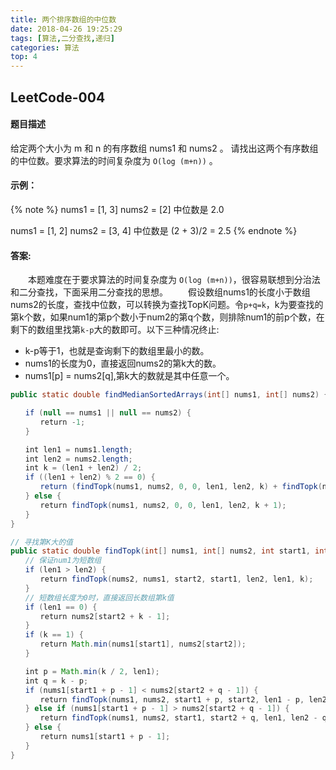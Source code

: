 ```yaml
---
title: 两个排序数组的中位数
date: 2018-04-26 19:25:29
tags: [算法,二分查找,递归]
categories: 算法
top: 4
---
```

## LeetCode-004
#### 题目描述
给定两个大小为 m 和 n 的有序数组 nums1 和 nums2 。
请找出这两个有序数组的中位数。要求算法的时间复杂度为 `O(log (m+n))` 。
<!--more-->
#### 示例：
{% note %} 
nums1 = [1, 3]
nums2 = [2]
中位数是 2.0

nums1 = [1, 2]
nums2 = [3, 4]
中位数是 (2 + 3)/2 = 2.5
{% endnote %}

#### 答案:
　　本题难度在于要求算法的时间复杂度为 `O(log (m+n))`，很容易联想到分治法和二分查找，下面采用二分查找的思想。
　　假设数组nums1的长度小于数组nums2的长度，查找中位数，可以转换为查找TopK问题。令`p+q=k`，k为要查找的第k个数，如果num1的第p个数小于num2的第q个数，则排除num1的前p个数，在剩下的数组里找第`k-p`大的数即可。以下三种情况终止:
* k-p等于1，也就是查询剩下的数组里最小的数。
* nums1的长度为0，直接返回nums2的第k大的数。
* nums1[p] = nums2[q],第k大的数就是其中任意一个。

```java
public static double findMedianSortedArrays(int[] nums1, int[] nums2) {

　　if (null == nums1 || null == nums2) {
　　　　return -1;
　　}

　　int len1 = nums1.length;
　　int len2 = nums2.length;
　　int k = (len1 + len2) / 2;
　　if ((len1 + len2) % 2 == 0) {
　　　　return (findTopk(nums1, nums2, 0, 0, len1, len2, k) + findTopk(nums1, nums2, 0, 0, len1, len2, k + 1)) / 2;
　　} else {
　　　　return findTopk(nums1, nums2, 0, 0, len1, len2, k + 1);
　　}
}

// 寻找第K大的值
public static double findTopk(int[] nums1, int[] nums2, int start1, int start2, int len1, int len2, int k) {
　　// 保证num1为短数组
　　if (len1 > len2) {
　　　　return findTopk(nums2, nums1, start2, start1, len2, len1, k);
　　}
　　// 短数组长度为0时，直接返回长数组第k值
　　if (len1 == 0) {
　　　　return nums2[start2 + k - 1];
　　}
　　if (k == 1) {
　　　　return Math.min(nums1[start1], nums2[start2]);
　　}

　　int p = Math.min(k / 2, len1);
　　int q = k - p;
　　if (nums1[start1 + p - 1] < nums2[start2 + q - 1]) {
　　　　return findTopk(nums1, nums2, start1 + p, start2, len1 - p, len2, k - p);
　　} else if (nums1[start1 + p - 1] > nums2[start2 + q - 1]) {
　　　　return findTopk(nums1, nums2, start1, start2 + q, len1, len2 - q, k - q);
　　} else {
　　　　return nums1[start1 + p - 1];
　　}
}
```